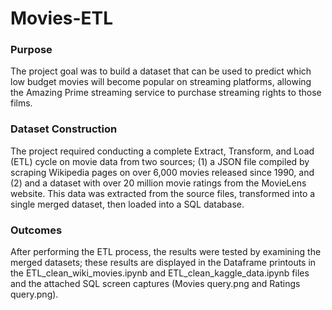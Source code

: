 # Movies-ETL

### Purpose

The project goal was to build a dataset that can be used to predict which low budget movies will become popular on streaming platforms, allowing the Amazing Prime streaming service to purchase streaming rights to those films. 

### Dataset Construction

The project required conducting a complete Extract, Transform, and Load (ETL) cycle on movie data from two sources; (1) a JSON file compiled by scraping Wikipedia pages on over 6,000 movies released since 1990, and (2) and a dataset with over 20 million movie ratings from the MovieLens website. This data was extracted from the source files, transformed into a single merged dataset, then loaded into a SQL database.

### Outcomes 

After performing the ETL process, the results were tested by examining the merged datasets; these results are displayed in the Dataframe printouts in the ETL_clean_wiki_movies.ipynb and ETL_clean_kaggle_data.ipynb files and the attached SQL screen captures (Movies query.png and Ratings query.png).
